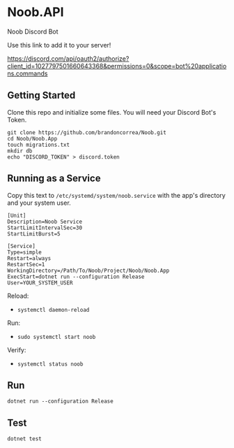 # Noob.API
Noob Discord Bot

Use this link to add it to your server!

https://discord.com/api/oauth2/authorize?client_id=1027797501660643368&permissions=0&scope=bot%20applications.commands

## Getting Started

Clone this repo and initialize some files. You will need your Discord Bot's Token.

````
git clone https://github.com/brandoncorrea/Noob.git
cd Noob/Noob.App
touch migrations.txt
mkdir db
echo "DISCORD_TOKEN" > discord.token
````

## Running as a Service

Copy this text to `/etc/systemd/system/noob.service` with the app's directory and your system user.

````service
[Unit]
Description=Noob Service
StartLimitIntervalSec=30
StartLimitBurst=5

[Service]
Type=simple
Restart=always
RestartSec=1
WorkingDirectory=/Path/To/Noob/Project/Noob/Noob.App
ExecStart=dotnet run --configuration Release
User=YOUR_SYSTEM_USER
````

Reload:
  - `systemctl daemon-reload`

Run:
  - `sudo systemctl start noob`

Verify:
  - `systemctl status noob`

## Run

`dotnet run --configuration Release`

## Test

`dotnet test`
